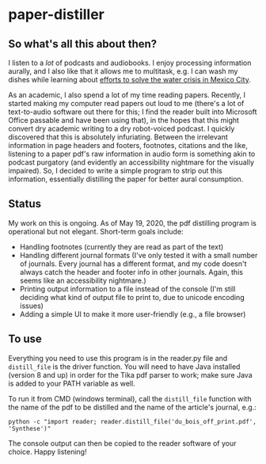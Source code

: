 # paper-distiller

## So what's all this about then?

I listen to a *lot* of podcasts and audiobooks. I enjoy processing information aurally, and I also like that it allows me to multitask, e.g. I can wash my dishes while learning about [efforts to solve the water crisis in Mexico City](https://99percentinvisible.org/episode/depave-paradise/). 

As an academic, I also spend a lot of my time reading papers. Recently, I started making my computer read papers out loud to me (there's a lot of text-to-audio software out there for this; I find the reader built into Microsoft Office passable and have been using that), in the hopes that this might convert dry academic writing to a dry robot-voiced podcast. I quickly discovered that this is absolutely infuriating. Between the irrelevant information in page headers and footers, footnotes, citations and the like, listening to a paper pdf's raw information in audio form is something akin to podcast purgatory (and evidently an accessibility nightmare for the visually impaired). So, I decided to write a simple program to strip out this information, essentially distilling the paper for better aural consumption.

## Status

My work on this is ongoing. As of May 19, 2020, the pdf distilling program is operational but not elegant. Short-term goals include:
- Handling footnotes (currently they are read as part of the text)
- Handling different journal formats (I've only tested it with a small number of journals. Every journal has a different format, and my code doesn't always catch the header and footer info in other journals. Again, this seems like an accessibility nightmare.)
- Printing output information to a file instead of the console (I'm still deciding what kind of output file to print to, due to unicode encoding issues)
- Adding a simple UI to make it more user-friendly (e.g., a file browser)

## To use

Everything you need to use this program is in the reader.py file and `distill_file` is the driver function. You will need to have Java installed (version 8 and up) in order for the Tika pdf parser to work; make sure Java is added to your PATH variable as well. 

To run it from CMD (windows terminal), call the `distill_file` function with the name of the pdf to be distilled and the name of the article's journal, e.g.:

`python -c "import reader; reader.distill_file('du_bois_off_print.pdf', 'Synthese')"`

The console output can then be copied to the reader software of your choice. Happy listening!
